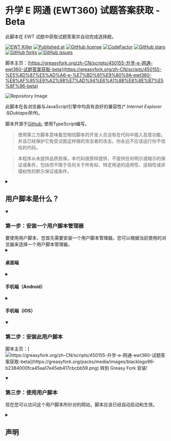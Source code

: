 # 升学 E 网通 (EWT360) 试题答案获取 - Beta
此脚本在 EWT 试题中获取试题答案并自动完成选择题。

[![EWT Killer](https://img.shields.io/github/v/release/houtarchat-cyber/EWT-get-answer?color=5d89d2&label=EWT%20Killer)](https://github.com/houtarchat-cyber/EWT-get-answer/releases/latest)
[![Published at](https://img.shields.io/github/release-date/houtarchat-cyber/EWT-get-answer?color=5d89d2&label=Published%20at)](https://github.com/houtarchat-cyber/EWT-get-answer/releases/latest)
[![GitHub license](https://img.shields.io/github/license/houtarchat-cyber/EWT-get-answer)](https://github.com/houtarchat-cyber/EWT-get-answer/blob/main/LICENSE)
[![CodeFactor](https://www.codefactor.io/repository/github/houtarchat-cyber/ewt-get-answer/badge)](https://www.codefactor.io/repository/github/houtarchat-cyber/ewt-get-answer)
[![GitHub stars](https://img.shields.io/github/stars/houtarchat-cyber/EWT-get-answer)](https://github.com/houtarchat-cyber/EWT-get-answer/stargazers)
[![GitHub forks](https://img.shields.io/github/forks/houtarchat-cyber/EWT-get-answer)](https://github.com/houtarchat-cyber/EWT-get-answer/network/members)
[![GitHub issues](https://img.shields.io/github/issues/houtarchat-cyber/EWT-get-answer)](https://github.com/houtarchat-cyber/EWT-get-answer/issues)

脚本主页：[https://greasyfork.org/zh-CN/scripts/450155-升学-e-网通-ewt360-试题答案获取-beta](https://greasyfork.org/zh-CN/scripts/450155-%E5%8D%87%E5%AD%A6-e-%E7%BD%91%E9%80%9A-ewt360-%E8%AF%95%E9%A2%98%E7%AD%94%E6%A1%88%E8%8E%B7%E5%8F%96-beta)

![Repository Image](https://repository-images.githubusercontent.com/529219578/34135101-3012-44ee-bf33-06e07ad36fd0)

此脚本在各浏览器与JavaScript引擎中均具有良好的兼容性(* *Internet Explorer与Duktape除外*)。

脚本开源于[Github](https://github.com/houtarchat-cyber/EWT-get-answer), 使用TypeScript编写。

> 使用第三方脚本意味着您相信脚本的开发人员没有在代码中插入恶意功能，并且已经保护它免受试图这样做的攻击者的攻击。你永远不应该运行你不信任的代码。

> 本程序从未提供品质担保。本代码按原样提供，不提供任何明示或暗示的保证或条件，包括但不限于任何关于所有权、特定用途的适用性、适销性或非侵权性的默示保证或条件。

<details>
<summary>

## 用户脚本是什么？
</summary>

> 用户脚本是一段代码，它们能够优化您的网页浏览体验。安装之后，有些脚本能为网站添加新的功能，有些能使网站的界面更加易用，有些则能隐藏网站上烦人的部分内容。
</details>

<details open>
<summary>

### 第一步：安装一个用户脚本管理器
</summary>
要使用用户脚本，您首先需要安装一个用户脚本管理器。您可以根据当前使用的浏览器来选择一个用户脚本管理器。

<details>
<summary>

#### 桌面端
</summary>

 - Chrome：[Tampermonkey](https://chrome.google.com/webstore/detail/tampermonkey/dhdgffkkebhmkfjojejmpbldmpobfkfo) 或 [Violentmonkey](https://chrome.google.com/webstore/detail/violent-monkey/jinjaccalgkegednnccohejagnlnfdag)
 - Firefox：[Greasemonkey](https://addons.mozilla.org/firefox/addon/greasemonkey/)、[Tampermonkey](https://addons.mozilla.org/firefox/addon/tampermonkey/) 或 [Violentmonkey](https://addons.mozilla.org/firefox/addon/violentmonkey/)
 - Safari：[Tampermonkey](http://tampermonkey.net/?browser=safari) 或 [Userscripts](https://apps.apple.com/app/userscripts/id1463298887)
 - Microsoft Edge：[Tampermonkey](https://microsoftedge.microsoft.com/addons/detail/tampermonkey/iikmkjmpaadaobahmlepeloendndfphd)
 - Opera：[Tampermonkey](https://addons.opera.com/extensions/details/tampermonkey-beta/) 或 [Violentmonkey](https://violentmonkey.github.io/get-it/)
 - Maxthon：[Violentmonkey](http://extension.maxthon.com/detail/index.php?view_id=1680)
 - AdGuard：（不需要其他软件）
 </details>

<details>
<summary>

#### 手机端（Android）
</summary>

 - Firefox：[Greasemonkey](https://addons.mozilla.org/firefox/addon/greasemonkey/)、[Tampermonkey](https://addons.mozilla.org/firefox/addon/tampermonkey/) 或 [Violentmonkey](https://addons.mozilla.org/firefox/addon/violentmonkey/)
 - Maxthon：[Violentmonkey](http://extension.maxthon.com/detail/index.php?view_id=1680)
 - Dolphin：[Tampermonkey](https://play.google.com/store/apps/details?id=net.tampermonkey.dolphin)
 - UC：[Tampermonkey](https://www.tampermonkey.net/?browser=ucweb&ext=dhdg)
 - Kiwi：[Tampermonkey](https://chrome.google.com/webstore/detail/tampermonkey/dhdgffkkebhmkfjojejmpbldmpobfkfo) 或 [Violentmonkey](https://chrome.google.com/webstore/detail/violent-monkey/jinjaccalgkegednnccohejagnlnfdag)
 - X浏览器
 - [书签地球](https://www.bookmarkearth.com/download/app)
 - [M浏览器](http://mbrowser.nr19.cn/)
 </details>

<details>
<summary>

#### 手机端（iOS）
</summary>

 - Safari：[Tampermonkey](http://tampermonkey.net/?browser=safari) 或 [Userscripts](https://apps.apple.com/app/userscripts/id1463298887)
 - [Gear](https://gear4.app/)：（不需要其他软件）
 </details>
</details>

<details open>
<summary>

### 第二步：安装此用户脚本
</summary>

脚本主页：[![https://greasyfork.org/zh-CN/scripts/450155-升学-e-网通-ewt360-试题答案获取-beta](https://greasyfork.org/packs/media/images/blacklogo96-b2384000fca45aa17e45eb417cbcbb59.png) 转到 Greasy Fork 安装!](https://greasyfork.org/zh-CN/scripts/450155-%E5%8D%87%E5%AD%A6-e-%E7%BD%91%E9%80%9A-ewt360-%E8%AF%95%E9%A2%98%E7%AD%94%E6%A1%88%E8%8E%B7%E5%8F%96-beta)
</details>

<details open>
<summary>

### 第三步：使用用户脚本
</summary>

现在您可以访问这个用户脚本所针对的网站，脚本应该已经自动启动和生效。
</details>

<details>
<summary>

## 声明
</summary>

本程序基于脚本[“升学 E 网通 (EWT360) 试题分析获取 - Beta”](https://greasyfork.org/zh-CN/scripts/448799-%E5%8D%87%E5%AD%A6-e-%E7%BD%91%E9%80%9A-ewt360-%E8%AF%95%E9%A2%98%E5%88%86%E6%9E%90%E8%8E%B7%E5%8F%96-beta)，参考使用了“EWT选择答案获取 V1.3”中的API。

本程序仅供学习交流之用，不得用于商业或其他非法用途。

《EWT选择答案获取V1.3》作者为志成zhi_cheng @zhicheng233 ，源码发布在 [Github](https://github.com/zhicheng233/EWT-get-answer) 。

“EWT选择答案获取V1.3”和本程序均在GNU通用公共许可协议第三版下发布。

可以在 &lt;[http://www.gnu.org/licenses/](http://www.gnu.org/licenses/)&gt; 找到GNU通用公共许可协议的副本。

《EWT选择答案获取V1.3》版权归其作者（即志成zhi_cheng）所有。

本程序版权为：Copyright (C) 2022-2025 Houtar

《EWT选择答案获取V1.3》作者邮箱：[2473367376@qq.com](mailto:2473367376@qq.com)

该程序作者的电子邮件地址：[houtarchaat@gmail.com](mailto:houtarchaat@gmail.com)

Houtar，2022 年 8 月 25 日
</details>